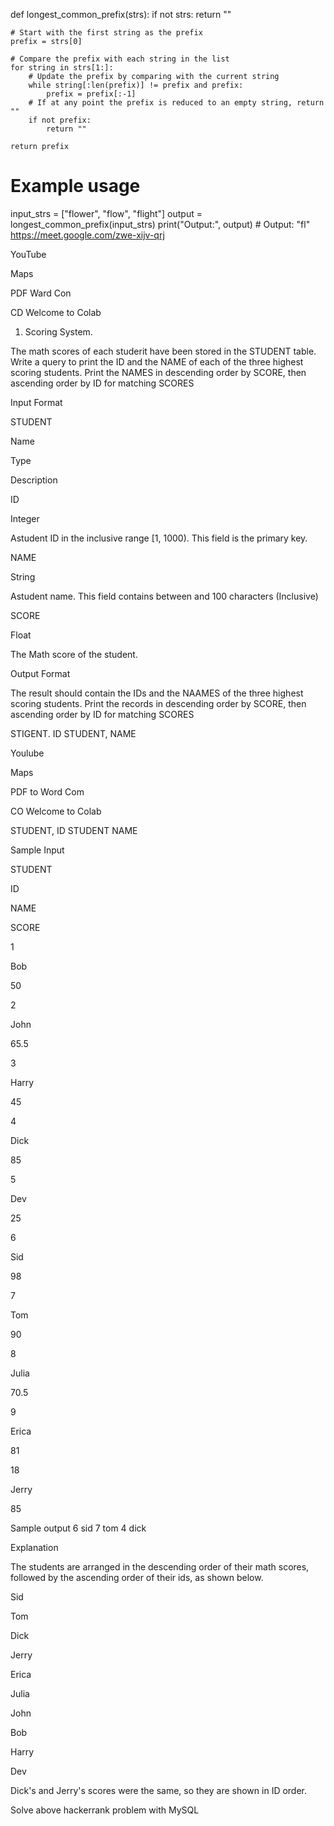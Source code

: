 def longest_common_prefix(strs):
    if not strs:
        return ""
    
    # Start with the first string as the prefix
    prefix = strs[0]
    
    # Compare the prefix with each string in the list
    for string in strs[1:]:
        # Update the prefix by comparing with the current string
        while string[:len(prefix)] != prefix and prefix:
            prefix = prefix[:-1]
        # If at any point the prefix is reduced to an empty string, return ""
        if not prefix:
            return ""
    
    return prefix

# Example usage
input_strs = ["flower", "flow", "flight"]
output = longest_common_prefix(input_strs)
print("Output:", output)  # Output: "fl"
https://meet.google.com/zwe-xijv-qrj



YouTube

Maps

PDF Ward Con

CD Welcome to Colab

1. Scoring System.

The math scores of each studerit have been stored in the STUDENT table. Write a query to print the ID and the NAME of each of the three highest scoring students. Print the NAMES in descending order by SCORE, then ascending order by ID for matching SCORES

Input Format

STUDENT

Name

Type

Description

ID

Integer

Astudent ID in the inclusive range [1, 1000). This field is the primary key.

NAME

String

Astudent name. This field contains between and 100 characters (Inclusive)

SCORE

Float

The Math score of the student.

Output Format

The result should contain the IDs and the NAAMES of the three highest scoring students. Print the records in descending order by SCORE, then ascending order by ID for matching SCORES

STIGENT. ID STUDENT, NAME

Youlube

Maps

PDF to Word Com

CO Welcome to Colab

STUDENT, ID STUDENT NAME

Sample Input

STUDENT

ID

NAME

SCORE

1

Bob

50

2

John

65.5

3

Harry

45

4

Dick

85

5

Dev

25

6

Sid

98

7

Tom

90

8

Julia

70.5

9

Erica

81

18

Jerry

85

Sample output 
6 sid
7 tom
4 dick

Explanation

The students are arranged in the descending order of their math scores, followed by the ascending order of their ids, as shown below.

Sid

Tom

Dick

Jerry

Erica

Julia

John

Bob

Harry

Dev

Dick's and Jerry's scores were the same, so they are shown in ID order.

Solve above hackerrank problem with MySQL 
